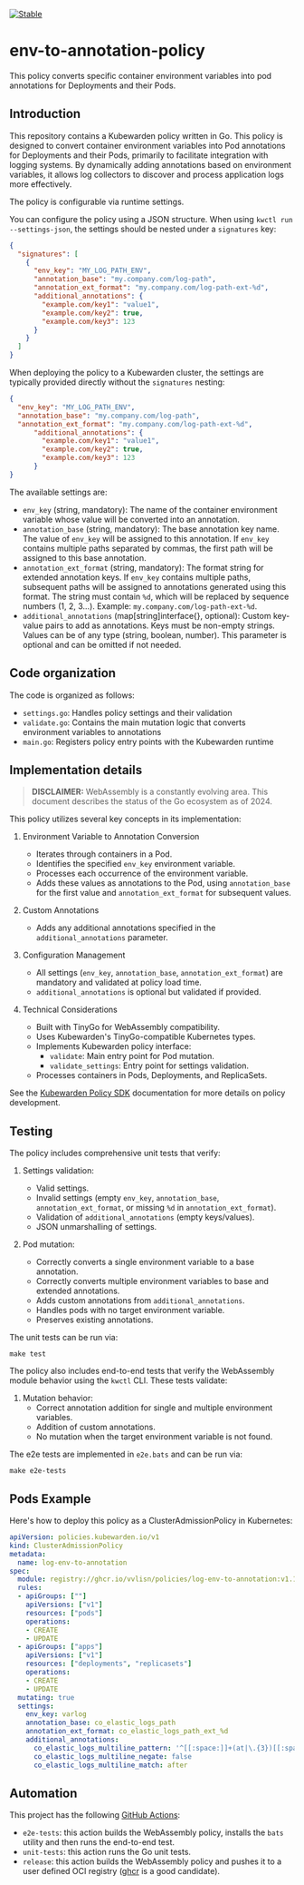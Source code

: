 [![Stable](https://img.shields.io/badge/status-stable-brightgreen?style=for-the-badge)](https://github.com/kubewarden/community/blob/main/REPOSITORIES.md#stable)

# env-to-annotation-policy

This policy converts specific container environment variables into pod annotations for Deployments and their Pods.

## Introduction

This repository contains a Kubewarden policy written in Go. This policy is designed to convert container environment variables into Pod annotations for Deployments and their Pods, primarily to facilitate integration with logging systems. By dynamically adding annotations based on environment variables, it allows log collectors to discover and process application logs more effectively.

The policy is configurable via runtime settings.

You can configure the policy using a JSON structure. When using `kwctl run --settings-json`, the settings should be nested under a `signatures` key:

```json
{
  "signatures": [
    {
      "env_key": "MY_LOG_PATH_ENV",
      "annotation_base": "my.company.com/log-path",
      "annotation_ext_format": "my.company.com/log-path-ext-%d",
      "additional_annotations": {
        "example.com/key1": "value1",
        "example.com/key2": true,
        "example.com/key3": 123
      }
    }
  ]
}
```

When deploying the policy to a Kubewarden cluster, the settings are typically provided directly without the `signatures` nesting:

```json
{
  "env_key": "MY_LOG_PATH_ENV",
  "annotation_base": "my.company.com/log-path",
  "annotation_ext_format": "my.company.com/log-path-ext-%d",
      "additional_annotations": {
        "example.com/key1": "value1",
        "example.com/key2": true,
        "example.com/key3": 123
      }
}
```

The available settings are:
- `env_key` (string, mandatory): The name of the container environment variable whose value will be converted into an annotation.
- `annotation_base` (string, mandatory): The base annotation key name. The value of `env_key` will be assigned to this annotation. If `env_key` contains multiple paths separated by commas, the first path will be assigned to this base annotation.
- `annotation_ext_format` (string, mandatory): The format string for extended annotation keys. If `env_key` contains multiple paths, subsequent paths will be assigned to annotations generated using this format. The string must contain `%d`, which will be replaced by sequence numbers (1, 2, 3...). Example: `my.company.com/log-path-ext-%d`.
- `additional_annotations` (map[string]interface{}, optional): Custom key-value pairs to add as annotations. Keys must be non-empty strings. Values can be of any type (string, boolean, number). This parameter is optional and can be omitted if not needed.

## Code organization

The code is organized as follows:
- `settings.go`: Handles policy settings and their validation
- `validate.go`: Contains the main mutation logic that converts environment variables to annotations
- `main.go`: Registers policy entry points with the Kubewarden runtime

## Implementation details

> **DISCLAIMER:** WebAssembly is a constantly evolving area.
> This document describes the status of the Go ecosystem as of 2024.

This policy utilizes several key concepts in its implementation:

1. Environment Variable to Annotation Conversion
   - Iterates through containers in a Pod.
   - Identifies the specified `env_key` environment variable.
   - Processes each occurrence of the environment variable.
   - Adds these values as annotations to the Pod, using `annotation_base` for the first value and `annotation_ext_format` for subsequent values.

2. Custom Annotations
   - Adds any additional annotations specified in the `additional_annotations` parameter.

3. Configuration Management
   - All settings (`env_key`, `annotation_base`, `annotation_ext_format`) are mandatory and validated at policy load time.
   - `additional_annotations` is optional but validated if provided.

4. Technical Considerations
   - Built with TinyGo for WebAssembly compatibility.
   - Uses Kubewarden's TinyGo-compatible Kubernetes types.
   - Implements Kubewarden policy interface:
     - `validate`: Main entry point for Pod mutation.
     - `validate_settings`: Entry point for settings validation.
   - Processes containers in Pods, Deployments, and ReplicaSets.

See the [Kubewarden Policy SDK](https://github.com/kubewarden/policy-sdk-go) documentation for more details on policy development.

## Testing

The policy includes comprehensive unit tests that verify:

1. Settings validation:
   - Valid settings.
   - Invalid settings (empty `env_key`, `annotation_base`, `annotation_ext_format`, or missing `%d` in `annotation_ext_format`).
   - Validation of `additional_annotations` (empty keys/values).
   - JSON unmarshalling of settings.

2. Pod mutation:
   - Correctly converts a single environment variable to a base annotation.
   - Correctly converts multiple environment variables to base and extended annotations.
   - Adds custom annotations from `additional_annotations`.
   - Handles pods with no target environment variable.
   - Preserves existing annotations.

The unit tests can be run via:

```console
make test
```

The policy also includes end-to-end tests that verify the WebAssembly module behavior using the `kwctl` CLI. These tests validate:

1. Mutation behavior:
   - Correct annotation addition for single and multiple environment variables.
   - Addition of custom annotations.
   - No mutation when the target environment variable is not found.

The e2e tests are implemented in `e2e.bats` and can be run via:

```console
make e2e-tests
```

## Pods Example

Here's how to deploy this policy as a ClusterAdmissionPolicy in Kubernetes:

```yaml
apiVersion: policies.kubewarden.io/v1
kind: ClusterAdmissionPolicy
metadata:
  name: log-env-to-annotation
spec:
  module: registry://ghcr.io/vvlisn/policies/log-env-to-annotation:v1.1.0
  rules:
  - apiGroups: [""]
    apiVersions: ["v1"]
    resources: ["pods"]
    operations:
    - CREATE
    - UPDATE
  - apiGroups: ["apps"]
    apiVersions: ["v1"]
    resources: ["deployments", "replicasets"]
    operations:
    - CREATE
    - UPDATE
  mutating: true
  settings:
    env_key: varlog
    annotation_base: co_elastic_logs_path
    annotation_ext_format: co_elastic_logs_path_ext_%d
    additional_annotations:
      co_elastic_logs_multiline_pattern: '^[[:space:]]+(at|\.{3})[[:space:]]+\b|^Caused by:'
      co_elastic_logs_multiline_negate: false
      co_elastic_logs_multiline_match: after
```

## Automation

This project has the following [GitHub Actions](https://docs.github.com/en/actions):

- `e2e-tests`: this action builds the WebAssembly policy,
installs the `bats` utility and then runs the end-to-end test.
- `unit-tests`: this action runs the Go unit tests.
- `release`: this action builds the WebAssembly policy and pushes it to a user defined OCI registry
([ghcr](https://ghcr.io) is a good candidate).
